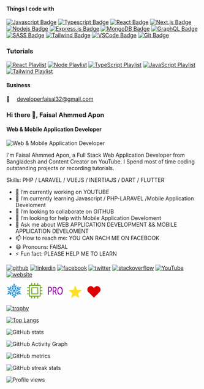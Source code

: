 #### Things I code with

[![Javascript Badge](https://img.shields.io/badge/-Javascript-F0DB4F?style=for-the-badge&labelColor=black&logo=javascript&logoColor=F0DB4F)](#) [![Typescript Badge](https://img.shields.io/badge/-Typescript-007acc?style=for-the-badge&labelColor=black&logo=typescript&logoColor=007acc)](#) [![React Badge](https://img.shields.io/badge/-React-61DBFB?style=for-the-badge&labelColor=black&logo=react&logoColor=61DBFB)](#) [![Next.js Badge](https://img.shields.io/badge/next.js-000000?style=for-the-badge&logo=nextdotjs&logoColor=white)](#) [![Nodejs Badge](https://img.shields.io/badge/-Nodejs-3C873A?style=for-the-badge&labelColor=black&logo=node.js&logoColor=3C873A)](#) [![Express.js Badge](https://img.shields.io/badge/Express.js-000000?style=for-the-badge&logo=express&logoColor=white)](#) [![MongoDB Badge](https://img.shields.io/badge/MongoDB-4EA94B?style=for-the-badge&logo=mongodb&logoColor=white)](#) [![GraphQL Badge](https://img.shields.io/badge/-GraphQl-e535ab?style=for-the-badge&labelColor=black&logo=node.js&logoColor=e535ab)](#) [![SASS Badge](https://img.shields.io/badge/Sass-CC6699?style=for-the-badge&logo=sass&logoColor=white)](#) [![Tailwind Badge](https://img.shields.io/badge/Tailwind%20CSS-092749?style=for-the-badge&logo=tailwindcss&logoColor=06B6D4&labelColor=000000)](#) [![VSCode Badge](https://img.shields.io/badge/Visual_Studio-5C2D91?style=for-the-badge&logo=visual%20studio&logoColor=white)](#) [![Git Badge](https://img.shields.io/badge/Git-F05032?style=for-the-badge&logo=git&logoColor=white)](#)

### Tutorials

[![React Playlist](https://img.shields.io/badge/React-20232A?style=for-the-badge&logo=react&logoColor=61DAFB)]([https://lwsbd.link/react](https://www.youtube.com/@faisalahmmedapon/)) [![Node Playlist](https://img.shields.io/badge/Node.js-339933?style=for-the-badge&logo=nodedotjs&logoColor=white)]([https://lwsbd.link/node](https://www.youtube.com/@faisalahmmedapon)) [![TypeScript Playlist](https://img.shields.io/badge/TypeScript-007ACC?style=for-the-badge&logo=typescript&logoColor=white)]([https://lwsbd.link/ts](https://www.youtube.com/@faisalahmmedapon)) [![JavaScript Playlist](https://img.shields.io/badge/JavaScript-323330?style=for-the-badge&logo=javascript&logoColor=F7DF1E)]([https://lwsbd.link/startjs](https://www.youtube.com/@faisalahmmedapon/)) [![Tailwind Playlist](https://img.shields.io/badge/Tailwind%20CSS-092749?style=for-the-badge&logo=tailwindcss&logoColor=06B6D4&labelColor=000000)]([https://lwsbd.link/tp](https://www.youtube.com/@faisalahmmedapon/))

#### Business

:email: &emsp;developerfaisal32@gmail.com
<br >



### Hi there 👋, Faisal Ahmmed Apon
#### Web & Mobile Application Developer
![Web & Mobile Application Developer](https://scontent.fdac24-2.fna.fbcdn.net/v/t39.30808-6/357740797_224063697121842_6023524084708026672_n.jpg?_nc_cat=111&ccb=1-7&_nc_sid=52f669&_nc_ohc=TpwMQG5jEUIAX_zKtiV&_nc_ht=scontent.fdac24-2.fna&oh=00_AfCxSAULbjOlj7QJcJqOPr3ffY0t-1-TgOvBuJqh27xH_g&oe=650A133E)

I'm Faisal Ahmmed Apon, a Full Stack Web Application Developer from Bangladesh and Content Creator on YouTube. I Spend most of time coding outstanding projects or recording tutorials.

Skills: PHP / LARAVEL / VUEJS / INERTIAJS / DART / FLUTTER

- 🔭 I’m currently working on YOUTUBE 
- 🌱 I’m currently learning Javascript / PHP-LARAVEL /Mobile Application Develoment 
- 👯 I’m looking to collaborate on GITHUB 
- 🤔 I’m looking for help with Mobile Application Develoment 
- 💬 Ask me about WEB APPLICATION DEVELOPMENT && MOBILE APPLICATION DEVELOMENT 
- 📫 How to reach me: YOU CAN RACH ME ON FACEBOOK 
- 😄 Pronouns: FAISAL 
- ⚡ Fun fact: PLEASE HELP ME TO LEARN 


[<img src='https://cdn.jsdelivr.net/npm/simple-icons@3.0.1/icons/github.svg' alt='github' height='40'>](https://github.com/https://github.com/faisalahmmedapon)  [<img src='https://cdn.jsdelivr.net/npm/simple-icons@3.0.1/icons/linkedin.svg' alt='linkedin' height='40'>](https://www.linkedin.com/in/https://LinkedIn.com/faisalahmmedapon/)  [<img src='https://cdn.jsdelivr.net/npm/simple-icons@3.0.1/icons/facebook.svg' alt='facebook' height='40'>](https://www.facebook.com/https://facebook.com/faisalahmmedapon)  [<img src='https://cdn.jsdelivr.net/npm/simple-icons@3.0.1/icons/twitter.svg' alt='twitter' height='40'>](https://twitter.com/https://twitter.com/faisalahmmedapon)  [<img src='https://cdn.jsdelivr.net/npm/simple-icons@3.0.1/icons/stackoverflow.svg' alt='stackoverflow' height='40'>](https://stackoverflow.com/users/https://stackoverflow.com/faisalahmmedapon)  [<img src='https://cdn.jsdelivr.net/npm/simple-icons@3.0.1/icons/youtube.svg' alt='YouTube' height='40'>](https://www.youtube.com/channel/https://youtube.com/faisalahmmedapon)  [<img src='https://cdn.jsdelivr.net/npm/simple-icons@3.0.1/icons/icloud.svg' alt='website' height='40'>](faisalahmmedapon.com)  

<a href='https://archiveprogram.github.com/'><img src='https://raw.githubusercontent.com/acervenky/animated-github-badges/master/assets/acbadge.gif' width='40' height='40'></a> <a href='https://docs.github.com/en/developers'><img src='https://raw.githubusercontent.com/acervenky/animated-github-badges/master/assets/devbadge.gif' width='40' height='40'></a> <a href='https://github.com/pricing'><img src='https://raw.githubusercontent.com/acervenky/animated-github-badges/master/assets/pro.gif' width='40' height='40'></a> <a href='https://stars.github.com/'><img src='https://raw.githubusercontent.com/acervenky/animated-github-badges/master/assets/starbadge.gif' width='35' height='35'></a> <a href='https://docs.github.com/en/github/supporting-the-open-source-community-with-github-sponsors'><img src='https://raw.githubusercontent.com/acervenky/animated-github-badges/master/assets/sponsorbadge.gif' width='35' height='35'></a> 

[![trophy](https://github-profile-trophy.vercel.app/?username=https://github.com/faisalahmmedapon)](https://github.com/ryo-ma/github-profile-trophy)

[![Top Langs](https://github-readme-stats.vercel.app/api/top-langs/?username=https://github.com/faisalahmmedapon)](https://github.com/anuraghazra/github-readme-stats)

![GitHub stats](https://github-readme-stats.vercel.app/api?username=https://github.com/faisalahmmedapon&show_icons=true&count_private=true)  

![GitHub Activity Graph](https://activity-graph.herokuapp.com/graph?username=https://github.com/faisalahmmedapon)  

![GitHub metrics](https://metrics.lecoq.io/https://github.com/faisalahmmedapon)  

![GitHub streak stats](https://streak-stats.demolab.com/?user=https://github.com/faisalahmmedapon)  

![Profile views](https://gpvc.arturio.dev/https://github.com/faisalahmmedapon)  
